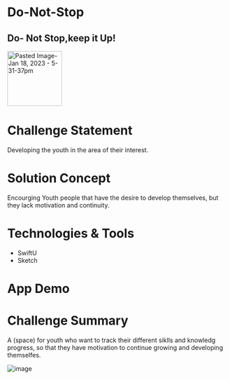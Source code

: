 # Do-Not-Stop

## Do- Not Stop,keep it Up!


<img width="125" alt="Pasted Image- Jan 18, 2023 - 5-31-37pm" src="https://user-images.githubusercontent.com/106028380/213200498-86da6e59-5dc1-450f-844d-3a843dc4108b.png">



# Challenge Statement
Developing the youth in the area of their interest.

# Solution Concept

Encourging Youth people that have the desire to develop themselves, but they lack motivation and continuity.

# Technologies & Tools

* SwiftU
* Sketch

# App Demo




# Challenge Summary

A (space) for youth who want to track their different siklls and knowledg progress, so that they have motivation to continue growing and developing themselfes.

![image](https://user-images.githubusercontent.com/106028380/213196774-79ef0e58-b1c5-4c60-9ab3-38b35e72239d.png)



